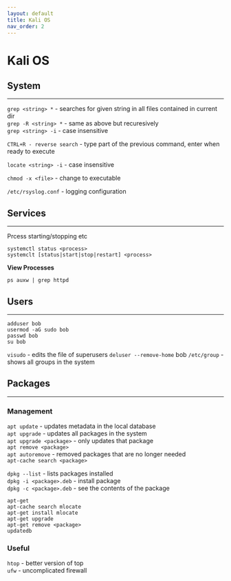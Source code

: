 ```yaml
---
layout: default
title: Kali OS
nav_order: 2
---
```


# Kali OS


## System
---
`grep <string> *` - searches for given string in all files contained in current dir  
`grep -R <string> *` - same as above but recuresively  
`grep <string> -i` - case insensitive   



`CTRL+R - reverse search` - type part of the previous command, enter when ready to execute

`locate <string> -i` - case insensitive

`chmod -x <file>` - change to executable

`/etc/rsyslog.conf` - logging configuration



## Services
---
Prcess starting/stopping etc
```
systemctl status <process>
systemclt [status|start|stop|restart] <process>
```

**View Processes**

`ps auxw | grep httpd`



## Users
---
```
adduser bob
usermod -aG sudo bob
passwd bob
su bob
```

`visudo` - edits the file of superusers 
`deluser --remove-home` bob 
`/etc/group` - shows all groups in the system 



## Packages
---

### Management
`apt update` - updates metadata in the local database    
`apt upgrade` - updates all packages in the system      
`apt upgrade <package>` - only updates that package   
`apt remove <package>`   
`apt autoremove` - removed packages that are no longer needed   
`apt-cache search <package>`    

`dpkg --list` - lists packages installed  
`dpkg -i <package>.deb` - install package  
`dpkg -c <package>.deb` - see the contents of the package  

```
apt-get
apt-cache search mlocate
apt-get install mlocate
apt-get upgrade
apt-get remove <package>
updatedb
```



### Useful

 `htop`  - better version of top  
 `ufw` - uncomplicated firewall  


